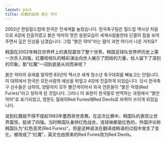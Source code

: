 ```yaml
---
layout: post
title: 红魔的由来 붉은 악마
---
```


2002년 한일월드컵때 한국은 전세계를 놀랐습니다. 한국축구팀은 월드컵 역사상 처음으로 4강에 진출하였고 붉은 악마의 멋진 응원모습이 세계사람들한테 단결의 힘을 보여 주면서 깊은 인상을 남겼습니다. 그럼 “붉은 악마”라는 말이 과연 어디서 나온 거지요?

韩国在2002年韩日世界杯上的表现震惊了整个世界。韩国足球队世界杯历史上第一次杀入四强，红魔啦啦队的精彩演出向世人展示了团结的力量，给人留下了深刻的印象。那“红魔”一词到底是从何而来呢？

붉은 악마의 유래를 말하면 83년의 멕시코 세계 청소년 축구대회를 빼놓고는 안됩니다. 이 대회에서 한국은 모든사람의 예상을 뒤엎고 4강에 진출하게 되었습니다. 당시 한국축구 선수들은 상하의, 양말까지 모두 빨간색이어서 외국 언른들이 “붉은 악령(Red Furies)”라고 칭하게 된 것입니다. 그러나 이 표현이 한국말로 번역하는 과정에서 “붉은 악마”로 표기되었고, 영문도 월래의Red Furies에Red Devils로 바뀌어 쓰이게 되었습니다.

说到红魔就不得不提起1983年墨西哥世青赛。在这次比赛中，韩国队的表现让世界震惊，挺进了四强。当时韩国队身拼红色战衣，连球袜都是红色的，外国评论称韩国队为“红色恶灵(Red Furies)”。但是这种说法在翻译成韩语的过程中发生了变化，被改成了“红魔”，英文也由原来的Red Furies改为Red Devils。
